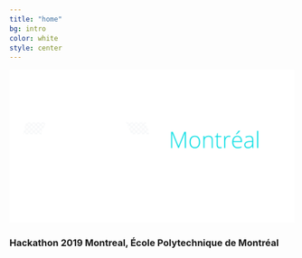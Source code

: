 ```yaml
---
title: "home"
bg: intro
color: white
style: center
---
```

![](img/mrathon.png)

### Hackathon 2019 Montreal, École Polytechnique de Montréal 

